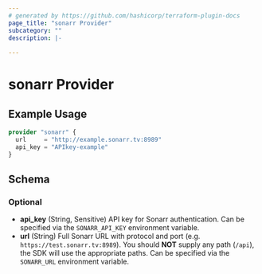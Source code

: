 ```yaml
---
# generated by https://github.com/hashicorp/terraform-plugin-docs
page_title: "sonarr Provider"
subcategory: ""
description: |-
  
---
```


# sonarr Provider



## Example Usage

```terraform
provider "sonarr" {
  url     = "http://example.sonarr.tv:8989"
  api_key = "APIkey-example"
}
```

<!-- schema generated by tfplugindocs -->
## Schema

### Optional

- **api_key** (String, Sensitive) API key for Sonarr authentication. Can be specified via the `SONARR_API_KEY` environment variable.
- **url** (String) Full Sonarr URL with protocol and port (e.g. `https://test.sonarr.tv:8989`). You should **NOT** supply any path (`/api`), the SDK will use the appropriate paths. Can be specified via the `SONARR_URL` environment variable.

